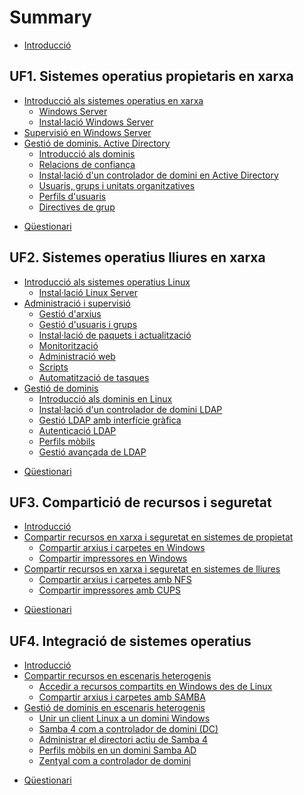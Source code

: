 # Summary

* [Introducció](README.md)

## UF1. Sistemes operatius propietaris en xarxa

* [Introducció als sistemes operatius en xarxa](UF1/uf1-introduccio.md)
  * [Windows Server](UF1/uf1-windowsserver.md)
  * [Instal·lació Windows Server](UF1/uf1-instalacio-windowsserver.md)
* [Supervisió en Windows Server](UF1/uf1-supervisio.md)
* [Gestió de dominis. Active Directory](UF1/gestio-de-dominis.-active-directory.md)
  * [Introducció als dominis](UF1/uf1-introduccio-dominis.md)
  * [Relacions de confiança](UF1/relacions-de-confianca.md)
  * [Instal·lació d'un controlador de domini en Active Directory](UF1/instalacio-AD.md)
  * [Usuaris, grups i unitats organitzatives](UF1/usuaris-grups-i-unitats-organitzatives.md)
  * [Perfils d'usuaris](UF1/perfils-usuari.md)
  * [Directives de grup](UF1/directives-de-grup.md)
  
<!--
* [Activitats](UF1/uf1-activitats.md)
  * [Activitat 1. Instal·lació Windows Server](https://drive.google.com/open?id=1E2DFZmvudwRWrE0o0FsneeMEixtd0mzvMEaNrS8OhqA)
  * [Activitat 2. Supervisió de Windows Server](https://drive.google.com/open?id=1aZatpgwGRXZ65yfxLJHetD_sjlh9s_9upYWcs7rdSEo)
  * [Activitat 3. Instal·lació d'Active Directory](Uhttps://drive.google.com/open?id=16Ddp_d43bT3go725VozfLP06ObiSW13Jx7t4y44qraY)
  * [Activitat 4. Administració d'Active Directory](https://drive.google.com/open?id=1dXKgtlbsv7Tt4r8mJhoBh9EZkhFVR1rbRmkG82HdAUA)
  * [Activitat 5. Perfils d'usuari i Directives de grup](https://drive.google.com/open?id=1rzo-XJakvzQSfTHgQG_WttA6heeOmwc2IjpS9F9aTDg)
-->
* [Qüestionari](UF1/act/uf1-questionari.md)

## UF2. Sistemes operatius lliures en xarxa

* [Introducció als sistemes operatius Linux](UF2/uf2-introduccio.md)
  * [Instal·lació Linux Server](UF2/uf2-instalacio-linuxserver.md)
* [Administració i supervisió](UF2/uf2-supervisio.md)
  * [Gestió d'arxius](UF2/uf2-arxius.md)
  * [Gestió d'usuaris i grups](UF2/uf2-usuaris-locals.md)
  * [Instal·lació de paquets i actualització](UF2/uf2-actualitzacio.md)
  * [Monitorització](UF2/uf2-monitoritzacio.md)
  * [Administració web](UF2/uf2-adm-web.md)
  * [Scripts](UF2/scripts.md)
  * [Automatització de tasques](UF2/uf2-automatitzacio.md)
* [Gestió de dominis](UF2/uf2-gestio-dominis.md)
  * [Introducció als dominis en Linux](UF2/uf2-dominis-linux.md)
  * [Instal·lació d'un controlador de domini LDAP](UF2/uf2-LDAP.md)
  * [Gestió LDAP amb interfície gràfica](UF2/uf2-LDAP-gestio-grafica.md)
  * [Autenticació LDAP](UF2/uf2-auteticacio-ldap.md)
  * [Perfils mòbils](UF2/uf2-perfils-mobils.md)
  * [Gestió avançada de LDAP](UF2/uf2-LDAP-gestio-avansada.md)
  
<!--
* [Activitats](UF2/uf2-activitats.md)
  * [Activitat 1. Instal·lació Ubuntu Server](https://docs.google.com/document/d/1lOGL7Tvnh6tke1GjP1PjEIBhUQKZbfjOGKwb_W-DG2k/edit?usp=sharing)
  * [Activitat 2. Repàs comandes Linux](https://docs.google.com/document/d/1Vd23vWKWHfe3CiNTlpyoPdIdtppBaocPVNcJ_CsbkhA/edit?usp=sharing)
  * [Activitat 3. Administració de Linux - Usuaris, grups, paquets i actualitzacions](https://docs.google.com/document/d/1F877b3d8EG1K1-cOGYReJHKgfej0Bmyz5-MJr36HZig/edit?usp=sharing)
  * [Activitat 4. Monitorització i automatització de tasques](https://docs.google.com/document/d/1pN9nfE5v6R6hdDW7PldfMycmKWqfRND670ycCcM62wI/edit?usp=sharing)
  * [Activitat 5: Instal·lació i administració d’un domini Linux](https://docs.google.com/document/d/1QE7MbVMyVPBRwBqLnQWOFp4BWWiMFh1QsrQjjO_VqnM/edit?usp=sharing)
  * [Activitat 6: Perfils mòbils amb LDAP](https://docs.google.com/document/d/1VBH9FkhTzcjgfkBWnAQEYT94toewM9iLN5ZqkQQ9Ihg/edit?usp=sharing)
-->
  * [Qüestionari](UF2/act/uf2-questionari.md)

## UF3. Compartició de recursos i seguretat

* [Introducció](UF3/uf3-introduccio.md)
* [Compartir recursos en xarxa i seguretat en sistemes de propietat](UF3/uf3-compartir-recursos-windows.md)
  * [Compartir arxius i carpetes en Windows](UF3/uf3-compartir-arxius-windows.md)
  * [Compartir impressores en Windows](UF3/uf3-compartir-impressores-windows.md)
* [Compartir recursos en xarxa i seguretat en sistemes de lliures](UF3/uf3-compartir-recursos-linux.md)
  * [Compartir arxius i carpetes amb NFS](UF3/uf3-compartir-arxius-linux-nfs.md)
  * [Compartir impressores amb CUPS](UF3/uf3-compartir-impressores-cups.md)
  
<!--
* [Activitats](UF3/uf3-activitats.md)
  * [Activitat 1. Compartir recursos i seguretat en Windows](https://docs.google.com/document/d/1pAmK7k5k4E8RfdJMY5JtkYPQHS3MnSXRif_j_-WEMfE/edit?usp=sharing)
  * [Activitat 2. Compartir carpetes en GNU/Linux amb NFS](https://docs.google.com/document/d/1rhndBqwGHlEeQAqH_YffvbTO3Xy77_z_FqqXNp2DWyg/edit?usp=sharing)
  * [Activitat 3. Compartir impressores en GNU/Linux amb CUPS](https://docs.google.com/document/d/1JLT5b6rdPAaFzbdeYJCli48qAQLooiDyhcrfd1Favwk/edit?usp=sharing)
-->
  * [Qüestionari](UF3/act/uf3-questionari.md)

## UF4. Integració de sistemes operatius

* [Introducció](UF4/uf4-introduccio.md)
* [Compartir recursos en escenaris heterogenis](UF4/compartir.md)
  * [Accedir a recursos compartits en Windows des de Linux](UF4/uf4-compartir-de-windows-a-linux.md)
  * [Compartir arxius i carpetes amb SAMBA](UF3/uf3-compartir-arxius-samba.md)
* [Gestió de dominis en escenaris heterogenis](UF4/gestio-dominis.md)
  * [Unir un client Linux a un domini Windows](UF4/unir-linux-domini-windows.md)
  * [Samba 4 com a controlador de domini \(DC\)](UF4/controlador-domini-samba.md)
  * [Administrar el directori actiu de Samba 4](UF4/administrar-sambaAD.md)
  * [Perfils mòbils en un domini Samba AD](UF4/perfils-mobils-sambaAD.md)
  * [Zentyal com a controlador de domini](UF4/zentyal.md)

<!--
* [Activitats](UF4/uf4-activitats.md)

  * [Activitat 1. Compartir recursos amb Windows i accedir des de Linux](https://docs.google.com/document/d/1KDLMK1oI_3DBKD2G8YdXofjKtSx51vbF1XcLiZ_nPHo/edit?usp=sharing)
  * [Activitat 2. Compartir recursos amb Samba](https://docs.google.com/document/d/1YPA6u2vNXcuZ4WO0kzYZPs_MVBPQzZpaOOce2bKWHZA/edit?usp=sharing)
  * [Activitat 3. Unir un client Linux a un domini Windows](https://docs.google.com/document/d/1V4aPQy2GKtNZtHiSlvXqdzxrRb8hojm1E86clAJAJ7A/edit?usp=sharing)
  * [Activitat 4. Samba 4 com a controlador primari de domini \(AD DC\)](https://docs.google.com/document/d/11F9Rsqkry8bO31QAJ8B5DJWzd8ZZF7k7AazVZMlD9ZY/edit?usp=sharing)

---

* [Activitat 4. Zentyal com a controlador primari de domini](UF4/act/act4.md)
-->
* [Qüestionari](UF4/act/uf4-questionari.md)

